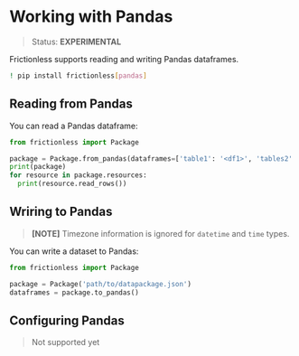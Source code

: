 # Working with Pandas

> Status: **EXPERIMENTAL**

Frictionless supports reading and writing Pandas dataframes.


```sh
! pip install frictionless[pandas]
```

## Reading from Pandas

You can read a Pandas dataframe:

```py
from frictionless import Package

package = Package.from_pandas(dataframes=['table1': '<df1>', 'tables2': '<df2>'])
print(package)
for resource in package.resources:
  print(resource.read_rows())
```

## Wriring to Pandas

> **[NOTE]** Timezone information is ignored for `datetime` and `time` types.

You can write a dataset to Pandas:

```py
from frictionless import Package

package = Package('path/to/datapackage.json')
dataframes = package.to_pandas()
```

## Configuring Pandas

> Not supported yet
